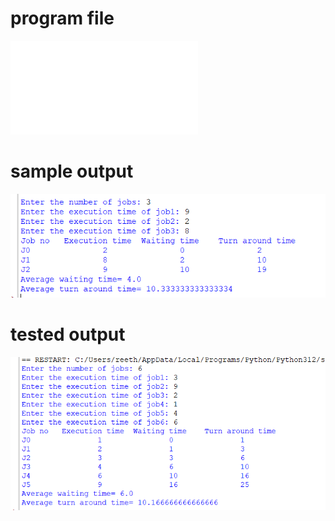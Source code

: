 # program file
![program file](SJF.py)

# sample output
![sample output](program_output.png)

# tested output
![tested output](Tested_output.png)
